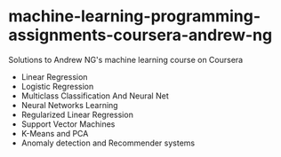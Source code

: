 # machine-learning-programming-assignments-coursera-andrew-ng

Solutions to Andrew NG's machine learning course on Coursera

- Linear Regression
- Logistic Regression
- Multiclass Classification And Neural Net
- Neural Networks Learning
- Regularized Linear Regression
- Support Vector Machines
- K-Means and PCA
- Anomaly detection and Recommender systems

